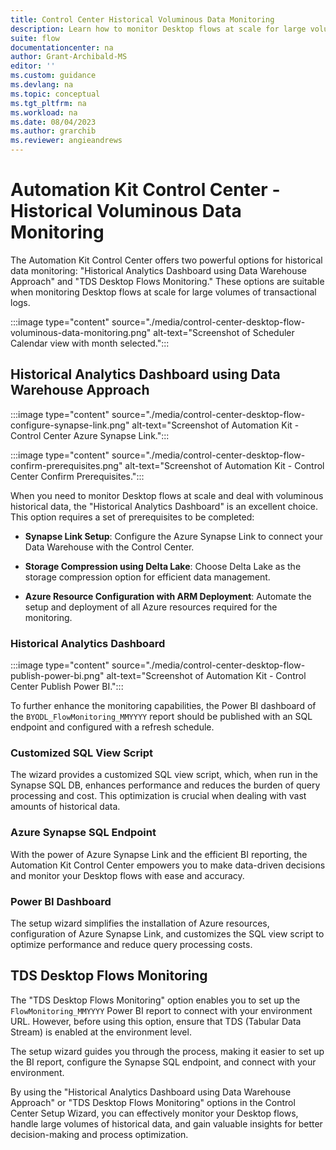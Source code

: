 ```yaml
---
title: Control Center Historical Voluminous Data Monitoring
description: Learn how to monitor Desktop flows at scale for large volumes of transactional logs
suite: flow
documentationcenter: na
author: Grant-Archibald-MS
editor: ''
ms.custom: guidance
ms.devlang: na
ms.topic: conceptual
ms.tgt_pltfrm: na
ms.workload: na
ms.date: 08/04/2023
ms.author: grarchib
ms.reviewer: angieandrews
---
```


# Automation Kit Control Center - Historical Voluminous Data Monitoring

The Automation Kit Control Center offers two powerful options for historical data monitoring: "Historical Analytics Dashboard using Data Warehouse Approach" and "TDS Desktop Flows Monitoring." These options are suitable when monitoring Desktop flows at scale for large volumes of transactional logs.

:::image type="content" source="./media/control-center-desktop-flow-voluminous-data-monitoring.png" alt-text="Screenshot of Scheduler Calendar view with month selected.":::

## Historical Analytics Dashboard using Data Warehouse Approach

:::image type="content" source="./media/control-center-desktop-flow-configure-synapse-link.png" alt-text="Screenshot of Automation Kit - Control Center Azure Synapse Link.":::

:::image type="content" source="./media/control-center-desktop-flow-confirm-prerequisites.png" alt-text="Screenshot of Automation Kit - Control Center Confirm Prerequisites.":::

When you need to monitor Desktop flows at scale and deal with voluminous historical data, the "Historical Analytics Dashboard" is an excellent choice. This option requires a set of prerequisites to be completed:

- **Synapse Link Setup**: Configure the Azure Synapse Link to connect your Data Warehouse with the Control Center.

- **Storage Compression using Delta Lake**: Choose Delta Lake as the storage compression option for efficient data management.

- **Azure Resource Configuration with ARM Deployment**: Automate the setup and deployment of all Azure resources required for the monitoring.

### Historical Analytics Dashboard

:::image type="content" source="./media/control-center-desktop-flow-publish-power-bi.png" alt-text="Screenshot of Automation Kit - Control Center Publish Power BI.":::

To further enhance the monitoring capabilities, the Power BI dashboard of the `BYODL_FlowMonitoring_MMYYYY` report should be published with an SQL endpoint and configured with a refresh schedule.

### Customized SQL View Script

The wizard provides a customized SQL view script, which, when run in the Synapse SQL DB, enhances performance and reduces the burden of query processing and cost. This optimization is crucial when dealing with vast amounts of historical data.

### Azure Synapse SQL Endpoint

With the power of Azure Synapse Link and the efficient BI reporting, the Automation Kit Control Center empowers you to make data-driven decisions and monitor your Desktop flows with ease and accuracy.

### Power BI Dashboard

The setup wizard simplifies the installation of Azure resources, configuration of Azure Synapse Link, and customizes the SQL view script to optimize performance and reduce query processing costs.

## TDS Desktop Flows Monitoring

The "TDS Desktop Flows Monitoring" option enables you to set up the `FlowMonitoring_MMYYYY` Power BI report to connect with your environment URL. However, before using this option, ensure that TDS (Tabular Data Stream) is enabled at the environment level.

The setup wizard guides you through the process, making it easier to set up the BI report, configure the Synapse SQL endpoint, and connect with your environment.

By using the "Historical Analytics Dashboard using Data Warehouse Approach" or "TDS Desktop Flows Monitoring" options in the Control Center Setup Wizard, you can effectively monitor your Desktop flows, handle large volumes of historical data, and gain valuable insights for better decision-making and process optimization.
